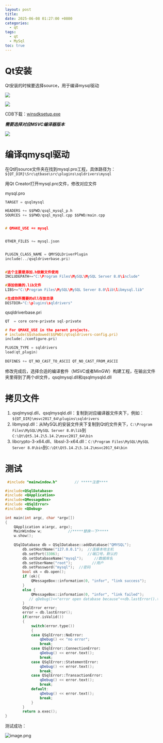 ```yaml
---
layout: post
title: 
date: 2025-06-08 01:27:00 +0800
categories:
  - qt
tags:
  - qt
  - MySql
toc: true
---
```


# Qt安装

Qt安装的时候要选择source，用于编译mysql驱动


![](https://cdn.jsdelivr.net/gh/Braised-Lamb/picbed/cb5368eb6c66f5fd59f58cb680d58a20_MD5.jpeg)


![](https://cdn.jsdelivr.net/gh/Braised-Lamb/picbed/1006342a81b6be28a1334a92848abe6b_MD5.jpeg)

CDB下载：[winsdksetup.exe](https://download.microsoft.com/download/4/2/2/42245968-6A79-4DA7-A5FB-08C0AD0AE661/windowssdk/winsdksetup.exe)

***需要选择对应MSVC编译器版本***

![](https://cdn.jsdelivr.net/gh/Braised-Lamb/picbed/d79610ebcf9b0c31c50e4d929627775a_MD5.jpeg)

# 编译qmysql驱动

在Qt的source文件夹在找到mysql.pro工程，具体路径为：`${QT_DIR}\Src\qtbase\src\plugins\sqldrivers\mysql`

用Qt Creator打开mysql.pro文件，修改对应文件

mysql.pro

```c
TARGET = qsqlmysql

HEADERS += $$PWD/qsql_mysql_p.h
SOURCES += $$PWD/qsql_mysql.cpp $$PWD/main.cpp


# QMAKE_USE += mysql


OTHER_FILES += mysql.json


PLUGIN_CLASS_NAME = QMYSQLDriverPlugin
include(../qsqldriverbase.pri)
  

#这个主要是添加.h依赖文件使用
INCLUDEPATH+="C:\Program Files\MySQL\MySQL Server 8.0\include"

#添加依赖的.lib文件
LIBS+="C:\Program Files\MySQL\MySQL Server 8.0\lib\libmysql.lib"

#生成你所需要的dll存放目录
DESTDIR="C:\plugins\sqldrivers"
```

qsqldriverbase.pri 

```c
QT  = core core-private sql-private

# For QMAKE_USE in the parent projects.
# include($$shadowed($$PWD)/qtsqldrivers-config.pri)
include(./configure.pri)

PLUGIN_TYPE = sqldrivers
load(qt_plugin)
  
DEFINES += QT_NO_CAST_TO_ASCII QT_NO_CAST_FROM_ASCII
```

修改完成后，选择合适的编译套件（MSVC或者MinGW）构建工程，在输出文件夹里得到了两个dll文件，qsqlmysql.dll和qsqlmysqld.dll

# 拷贝文件

1. qsqlmysql.dll、qsqlmysqld.dll：复制到对应编译器文件夹下，例如：`${QT_DIR}\msvc2017_64\plugins\sqldrivers`
2. libmysql.dll：从MySQL的安装文件夹下复制到Qt的文件夹下，`C:\Program Files\MySQL\MySQL Server 8.0\lib`到`C:\Qt\Qt5.14.2\5.14.2\msvc2017_64\bin`
3. libcrypto-3-x64.dll、libssl-3-x64.dll：`C:\Program Files\MySQL\MySQL Server 8.0\bin`到`C:\Qt\Qt5.14.2\5.14.2\msvc2017_64\bin`

# 测试

```c++
 #include "mainwindow.h"        // *****注意****

#include<QSqlDatabase>
#include <QApplication>
#include<QMessageBox>
#include <QSqlError>
#include <QDebug>
  
int main(int argc, char *argv[])
{
    QApplication a(argc, argv);
    MainWindow w;            //*****替换一下*****
    w.show();
  
    QSqlDatabase db = QSqlDatabase::addDatabase("QMYSQL");
        db.setHostName("127.0.0.1");  //连接本地主机
        db.setPort(3306);             //端口号，默认的
        db.setDatabaseName("mysql");     //数据库名
        db.setUserName("root");         //用户
        db.setPassword("mysql");  //密码
        bool ok = db.open();
        if (ok){
            QMessageBox::information(0, "infor", "link success");
        }
        else {
            QMessageBox::information(0, "infor", "link failed");
           // qDebug()<<"error open database because"<<db.lastError().text();
        }
        QSqlError error;
        error = db.lastError();
        if(error.isValid())
        {
            switch(error.type())
            {
            case QSqlError::NoError:
                qDebug() << "no error";
                break;
            case QSqlError::ConnectionError:
                qDebug() << error.text();
                break;
            case QSqlError::StatementError:
                qDebug() << error.text();
                break;
            case QSqlError::TransactionError:
                qDebug() << error.text();
                break;
            default:
                qDebug() << error.text();
                break;
            }
        }
        return a.exec();
}
```

测试成功：

![image.png](https://cdn.jsdelivr.net/gh/Braised-Lamb/picbed/f460619642bc046b4fd2b902371970d7_MD5.jpeg)